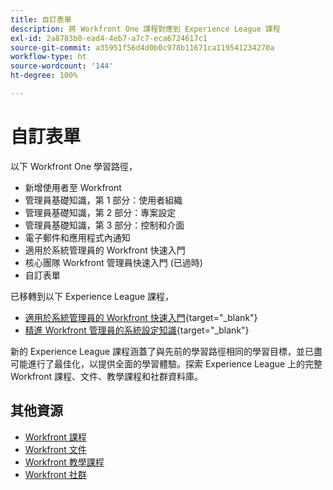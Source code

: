 ```yaml
---
title: 自訂表單
description: 將 Workfront One 課程對應到 Experience League 課程
exl-id: 2a8783b0-ead4-4eb7-a7c7-eca6724617c1
source-git-commit: a35951f56d4d0b0c978b11671ca119541234270a
workflow-type: ht
source-wordcount: '144'
ht-degree: 100%

---
```


# 自訂表單

以下 Workfront One 學習路徑，

* 新增使用者至 Workfront
* 管理員基礎知識，第 1 部分：使用者組織
* 管理員基礎知識，第 2 部分：專案設定
* 管理員基礎知識，第 3 部分：控制和介面
* 電子郵件和應用程式內通知
* 適用於系統管理員的 Workfront 快速入門
* 核心團隊 Workfront 管理員快速入門 (已過時)
* 自訂表單

已移轉到以下 Experience League 課程，

* [適用於系統管理員的 Workfront 快速入門](https://experienceleague.adobe.com/?recommended=Workfront-A-1-2022.1.admin){target="_blank"}
* [精進 Workfront 管理員的系統設定知識](https://experienceleague.adobe.com/?recommended=Workfront-A-1-2022.2.admin){target="_blank"}

新的 Experience League 課程涵蓋了與先前的學習路徑相同的學習目標，並已盡可能進行了最佳化，以提供全面的學習體驗。探索 Experience League 上的完整 Workfront 課程、文件、教學課程和社群資料庫。

## 其他資源

* [Workfront 課程](https://experienceleague.adobe.com/?lang=en&amp;Solution=Workfront#courses)
* [Workfront 文件](https://experienceleague.adobe.com/docs/workfront.html)
* [Workfront 教學課程](https://experienceleague.adobe.com/docs/workfront-learn/tutorials-workfront/home.html)
* [Workfront 社群](https://experienceleaguecommunities.adobe.com/t5/workfront/ct-p/workfront)
